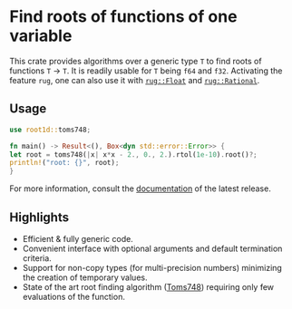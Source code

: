 Find roots of functions of one variable
=======================================

This crate provides algorithms over a generic type `T` to find roots
of functions `T` → `T`.  It is readily usable for `T` being `f64` and
`f32`.  Activating the feature `rug`, one can also use it with
[`rug::Float`][] and [`rug::Rational`][].

## Usage

```rust
use root1d::toms748;

fn main() -> Result<(), Box<dyn std::error::Error>> {
let root = toms748(|x| x*x - 2., 0., 2.).rtol(1e-10).root()?;
println!("root: {}", root);
}
```

For more information, consult the
[documentation](https://docs.rs/root1d) of the latest release.


## Highlights

- Efficient & fully generic code.
- Convenient interface with optional arguments and default termination
  criteria.
- Support for non-copy types (for multi-precision numbers) minimizing
  the creation of temporary values.
- State of the art root finding algorithm ([Toms748][]) requiring only
  few evaluations of the function.

[`rug::Float`]: https://docs.rs/rug/latest/rug/struct.Float.html
[`rug::Rational`]: https://docs.rs/rug/latest/rug/struct.Rational.html
[Toms748]: https://doi.org/10.1145/210089.210111
